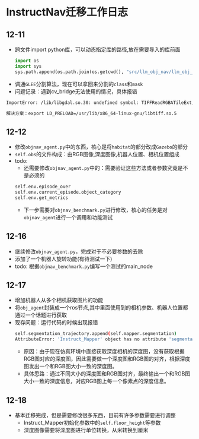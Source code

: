 # InstructNav迁移工作日志
## 12-11
* 跨文件import python库，可以动态指定库的路径,放在需要导入的库前面
    ```python
    import os
    import sys
    sys.path.append(os.path.join(os.getcwd(), "src/llm_obj_nav/llm_obj_nav"))
    ```
* 调通`GLEE`分割算法，现在可以拿回来分割的`class`和`mask`
* 问题记录：遇到cv_bridge无法使用的情况，具体报错
```bash
ImportError: /lib/libgdal.so.30: undefined symbol: TIFFReadRGBATileExt, version LIBTIFF_4.0

解决方案：export LD_PRELOAD=/usr/lib/x86_64-linux-gnu/libtiff.so.5
```

## 12-12
* 修改`objnav_agent.py`中的东西，核心是将`habitat`的部分改成`Gazebo`的部分
* `self.obs`的文件构成：由RGB图像,深度图像,机器人位置、相机位置组成
* todo: 
    * 还需要修改`objnav_agent.py`中的：需要验证这些方法或者参数究竟是不是必须的
    ```bash
    self.env.episode_over
    self.env.current_episode.object_category
    self.env.get_metrics
    ```
    * 下一步需要对`objnav_benchmark.py`进行修改，核心的任务是对`objnav_agent`进行一个调用和功能测试

## 12-16
* 继续修改`objnav_agent.py`，完成对于不必要参数的去除
* 添加了一个机器人旋转功能(有待测试一下)
* todo: 根据`objnav_benchmark.py`编写一个测试的main_node

## 12-17
* 增加机器人从多个相机获取图片的功能
* 将`obj_agent`封装成一个ros节点,其中里面使用到的相机参数、机器人位置都通过一个话题进行获取
* 现存问题：运行代码的时候出现报错
    ```bash
    self.segmentation_trajectory.append(self.mapper.segmentation)
    AttributeError: 'Instruct_Mapper' object has no attribute 'segmentation'
    ```
    * 原因：由于现在仿真环境中直接获取深度相机的深度图，没有获取根据RGB图对应的深度图，因此需要做一个深度图和RGB图的对齐，根据深度图发出一个和RGB图大小一致的深度图。
    * 具体思路：通过不同大小的深度图和RGB图对齐，最终输出一个和RGB图大小一致的深度信息，对应RGB图上每一个像素点的深度信息。

## 12-18
* 基本迁移完成，但是需要修改很多东西，目前有许多参数需要进行调整
    * Instruct_Mapper初始化参数中的`self.floor_height`等参数
    * 深度图像需要将深度图进行单位转换，从米转换到厘米